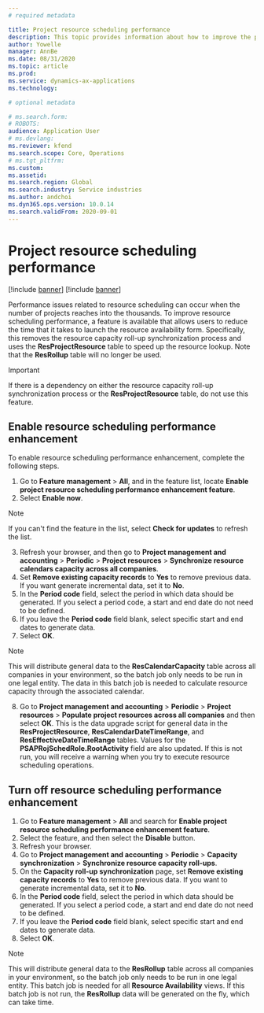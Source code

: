 ```yaml
---
# required metadata

title: Project resource scheduling performance
description: This topic provides information about how to improve the performance of resource scheduling for a large number of projects.
author: Yowelle
manager: AnnBe
ms.date: 08/31/2020
ms.topic: article
ms.prod: 
ms.service: dynamics-ax-applications
ms.technology: 

# optional metadata

# ms.search.form: 
# ROBOTS: 
audience: Application User
# ms.devlang: 
ms.reviewer: kfend
ms.search.scope: Core, Operations
# ms.tgt_pltfrm: 
ms.custom: 
ms.assetid: 
ms.search.region: Global
ms.search.industry: Service industries
ms.author: andchoi
ms.dyn365.ops.version: 10.0.14
ms.search.validFrom: 2020-09-01
---
```

# Project resource scheduling performance

[!include [banner](../includes/banner.md)]
[!include [banner](../includes/preview-banner.md)]


Performance issues related to resource scheduling can occur when the number of projects reaches into the thousands. To improve resource scheduling performance, a feature is available that allows users to reduce the time that it takes to launch the resource availability form. Specifically, this removes the resource capacity roll-up synchronization process and uses the **ResProjectResource** table to speed up the resource lookup. Note that the **ResRollup** table will no longer be used.

> [!IMPORTANT]
> If there is a dependency on either the resource capacity roll-up synchronization process or the **ResProjectResource** table, do not use this feature.

## Enable resource scheduling performance enhancement
To enable resource scheduling performance enhancement, complete the following steps.

1. Go to **Feature management** > **All**, and in the feature list, locate **Enable project resource scheduling performance enhancement feature**.
2. Select **Enable now**.

> [!NOTE]
> If you can't find the feature in the list, select **Check for updates** to refresh the list.

3. Refresh your browser, and then go to **Project management and accounting** > **Periodic** > **Project resources** > **Synchronize resource calendars capacity across all companies**.
4. Set **Remove existing capacity records** to **Yes** to remove previous data. If you want generate incremental data, set it to **No**.
5. In the **Period code** field, select the period in which data should be generated. If you select a period code, a start and end date do not need to be defined.
6. If you leave the **Period code** field blank, select specific start and end dates to generate data.
7. Select **OK**.

 > [!NOTE]
 > This will distribute general data to the **ResCalendarCapacity** table across all companies in your environment, so the batch job only needs to be run in one legal entity. The data in this batch job is needed to calculate resource capacity through the associated calendar.

8. Go to **Project management and accounting** > **Periodic** > **Project resources** > **Populate project resources across all companies** and then select **OK**. This is the data upgrade script for general data in the **ResProjectResource**, **ResCalendarDateTimeRange**, and **ResEffectiveDateTimeRange** tables. Values for the **PSAPRojSchedRole.RootActivity** field are also updated. If this is not run, you will receive a warning when you try to execute resource scheduling operations.
 
## Turn off resource scheduling performance enhancement

1. Go to **Feature management** > **All**  and search for **Enable project resource scheduling performance enhancement feature**.
2. Select the feature, and then select the **Disable** button.
3. Refresh your browser.
4. Go to **Project management and accounting** > **Periodic** > **Capacity synchronization** > **Synchronize resource capacity roll-ups**.
5. On the **Capacity roll-up synchronization** page, set **Remove existing capacity records** to **Yes** to remove previous data. If you want to generate incremental data, set it to **No**.
6. In the **Period code** field, select the period in which data should be generated. If you select a period code, a start and end date do not need to be defined.
7. If you leave the **Period code** field blank, select specific start and end dates to generate data.
8. Select **OK**.

> [!NOTE]
> This will distribute general data to the **ResRollup** table across all companies in your environment, so the batch job only needs to be run in one legal entity. This batch job is needed for all **Resource Availability** views. If this batch job is not run, the **ResRollup** data will be generated on the fly, which can take time.
